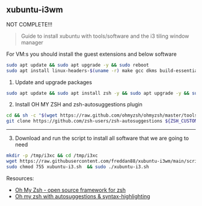 ## xubuntu-i3wm

NOT COMPLETE!!!

> Guide to install xubuntu with tools/software and the i3 tiling window manager

For VM:s you should install the guest extensions and below software

```bash
sudo apt update && sudo apt upgrade -y && sudo reboot
sudo apt install linux-headers-$(uname -r) make gcc dkms build-essential -y
```

1. Update and upgrade packages

```bash
sudo apt update && sudo apt install zsh -y && sudo apt upgrade -y && sudo reboot
```

2. Install OH MY ZSH and zsh-autosuggestions plugin

```bash
cd && sh -c "$(wget https://raw.github.com/ohmyzsh/ohmyzsh/master/tools/install.sh -O -)"
git clone https://github.com/zsh-users/zsh-autosuggestions ${ZSH_CUSTOM:-~/.oh-my-zsh/custom}/plugins/zsh-autosuggestions
```

---

3. Download and run the script to install all software that we are going to need

```bash
mkdir -p /tmp/i3xc && cd /tmp/i3xc
wget https://raw.githubusercontent.com/freddan88/xubuntu-i3wm/main/script/xubuntu-i3.sh
sudo chmod 755 xubuntu-i3.sh  && sudo ./xubuntu-i3.sh
```

Resources:

- [Oh My Zsh - open source framework for zsh](https://ohmyz.sh)
- [Oh my zsh with autosuggestions & syntax-highlighting](https://gist.github.com/dogrocker/1efb8fd9427779c827058f873b94df95)
